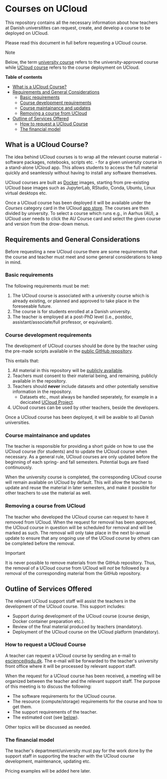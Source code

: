 # Courses on UCloud 

This repository contains all the necessary information about how teachers at Danish universitites can request, create, and develop a course to be deployed on UCloud. 

Please read this document in full before requesting a UCloud course.

> [!NOTE]
> Below, the term <ins>university course</ins> refers to the university-approved course while <ins>UCloud course</ins> refers to the course deployment on UCloud.

**Table of contents**

- [What is a UCloud Course?](./README.md#what-is-a-ucloud-course)
- [Requirements and General Considerations](./README.md#requirements-and-general-considerations)
    - [Basic requirements](./README.md#basic-requirements)
    - [Course development requirements](./README.md#course-development-requirements)
    - [Course maintainance and updates](./README.md#course-maintainance-and-update)
    - [Removing a course from UCloud](./README.md#removing-a-course-from-UCloud) 
- [Outline of Services Offered](./README.md#outline-of-services-offered)
    - [How to request a UCloud Course](./README.md#how-to-request-a-ucloud-course)
    - [The financial model](./README.md#the-financial-model)


## What is a UCloud Course?

The idea behind UCloud courses is to wrap all the relevant course material - software packages, notebooks, scripts etc. - for a given university course in a stand-alone UCloud app. This allows students to access the full material quickly and seamlessly without having to install any software themselves.

UCloud courses are built as [Docker](https://www.docker.com/) images, starting from pre-existing UCloud base images such as JupyterLab, RStudio, Conda, Ubuntu, Linux virtual desktops etc. 

Once a UCloud course has been deployed it will be available under the *Courses* category card in the UCloud [app store](https://docs.cloud.sdu.dk/guide/browsing.html). The courses are then divided by university. To select a course which runs e.g., in Aarhus (AU), a UCloud user needs to click the AU Course card and select the given course and version from the drow-down menus. 

## Requirements and General Considerations

Before requesting a new UCloud course there are some requirements that the course and teacher must meet and some general considerations to keep in mind.

### Basic requirements  

The following requirements must be met: 

1. The UCloud course is associated with a university course which is already existing, or planned and approved to take place in the foreseeable future.  
2. The course is for students enrolled at a Danish university.
3. The teacher is employed at a post-PhD level (i.e., postdoc, assistant/associate/full professor, or equivalant).

### Course development requirements

The development of UCloud courses should be done by the teacher using the pre-made scripts available in the [public GitHub repository](https://github.com/SDU-eScience/UCloud-Courses).

This entails that:

1. All material in this repository will be [publicly available](https://docs.github.com/en/repositories/creating-and-managing-repositories/about-repositories#about-repository-visibility).
2. Teachers must consent to their material being, and remaining, publicly available in the repository.  
3. Teachers should **never** include datasets and other potentially sensitive information in the repository. 
    - Datasets etc., must always be handled seperately, for example in a decicated [UCloud Project](https://docs.cloud.sdu.dk/guide/project-intro.html).
4. UCloud courses can be used by other teachers, beside the developers.

Once a UCloud course has been deployed, it will be avaible to all Danish universities.

### Course maintainance and updates

The teacher is responsible for providing a short guide on how to use the UCloud course (for students) and to update the UCloud course when necessary. 
As a general rule, UCloud courses are only updated before the beginning of each spring- and fall semesters. Potential bugs are fixed continuously. 

When the university course is completed, the corresponding UCloud course will remain available on UCloud by default. This will allow the teacher to update and reuse the material in later semesters, and make it possible for other teachers to use the material as well. 

### Removing a course from UCloud

The teacher who developed the UCloud course can request to have it removed from UCloud. When the request for removal has been approved, the UCloud course in question will be scheduled for removal and will be marked as such. The removal will only take place in the next bi-annual update to ensure that any ongoing use of the UCloud course by others can be completed before the removal.

>[!IMPORTANT] 
> It is never possible to remove materials from the GitHub repository. Thus, the removal of a UCloud course from UCloud will *not* be followed by a removal of the corresponding material from the GitHub repository. 

## Outline of Services Offered 

The relevant UCloud support staff will assist the teachers in the development of the UCloud course. This support includes:

- Support during development of the UCloud course (course design, Docker container preparation etc.).
- Review of the final material produced by teachers (mandatory).
- Deployment of the UCloud course on the UCloud platform (mandatory).

### How to request a UCloud Course

A teacher can request a UCloud course by sending an e-mail to [escience@sdu.dk](mailto:escience@sdu.dk). The e-mail will be forwarded to the teacher's university front office where it will be processed by relevant support staff. 

When the request for a UCloud course has been received, a meeting will be organized between the teacher and the relevant support staff. The purpose of this meeting is to discuss the following:

- The software requirements for the UCloud course.
- The resource (compute/storage) requirements for the course and how to get them. 
- The support requirements of the teacher.
- The estimated cost (see [below](#the-financial-model)).

Other topics will be discussed as needed. 

### The financial model

The teacher's department/university must pay for the work done by the support staff in supporting the teacher with the UCloud course development, maintenance, updating etc. 

Pricing examples will be added here later. 
